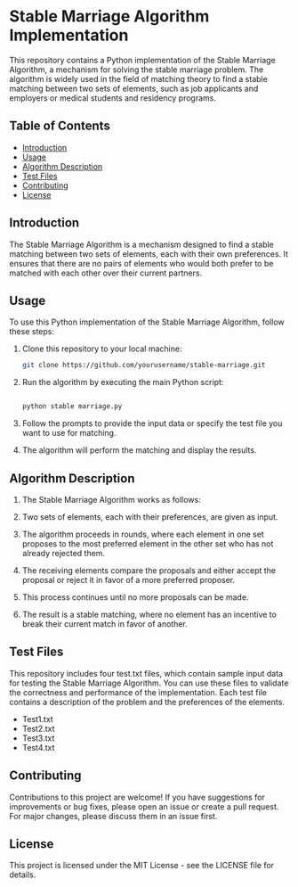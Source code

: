 # Stable Marriage Algorithm Implementation

This repository contains a Python implementation of the Stable Marriage Algorithm, a mechanism for solving the stable marriage problem. The algorithm is widely used in the field of matching theory to find a stable matching between two sets of elements, such as job applicants and employers or medical students and residency programs.

## Table of Contents

- [Introduction](#introduction)
- [Usage](#usage)
- [Algorithm Description](#algorithm-description)
- [Test Files](#test-files)
- [Contributing](#contributing)
- [License](#license)

## Introduction

The Stable Marriage Algorithm is a mechanism designed to find a stable matching between two sets of elements, each with their own preferences. It ensures that there are no pairs of elements who would both prefer to be matched with each other over their current partners.

## Usage

To use this Python implementation of the Stable Marriage Algorithm, follow these steps:

1. Clone this repository to your local machine:
   ```bash
   git clone https://github.com/yourusername/stable-marriage.git
2. Run the algorithm by executing the main Python script:

    ```bash

    python stable marriage.py
3. Follow the prompts to provide the input data or specify the test file you want to use for matching.

4. The algorithm will perform the matching and display the results.

## Algorithm Description
1. The Stable Marriage Algorithm works as follows:

2. Two sets of elements, each with their preferences, are given as input.

3. The algorithm proceeds in rounds, where each element in one set proposes to the most preferred element in the other set who has not already rejected them.

4. The receiving elements compare the proposals and either accept the proposal or reject it in favor of a more preferred proposer.

5. This process continues until no more proposals can be made.

6. The result is a stable matching, where no element has an incentive to break their current match in favor of another.

## Test Files
This repository includes four test.txt files, which contain sample input data for testing the Stable Marriage Algorithm. You can use these files to validate the correctness and performance of the implementation. Each test file contains a description of the problem and the preferences of the elements.

* Test1.txt
* Test2.txt
* Test3.txt
* Test4.txt
## Contributing
Contributions to this project are welcome! If you have suggestions for improvements or bug fixes, please open an issue or create a pull request. For major changes, please discuss them in an issue first.

## License
This project is licensed under the MIT License - see the LICENSE file for details.
